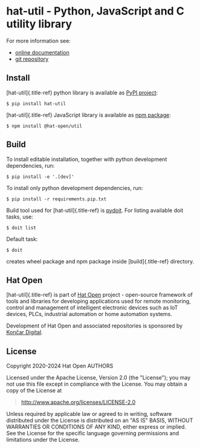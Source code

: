 # hat-util - Python, JavaScript and C utility library

For more information see:

-   [online documentation](https://hat-util.hat-open.com)
-   [git repository](https://github.com/hat-open/hat-util.git)

## Install

[hat-util]{.title-ref} python library is available as [PyPI
project](https://pypi.org/project/hat-util):

    $ pip install hat-util

[hat-util]{.title-ref} JavaScript library is available as [npm
package](https://www.npmjs.com/package/@hat-open/util):

    $ npm install @hat-open/util

## Build

To install editable installation, together with python development
dependencies, run:

    $ pip install -e '.[dev]'

To install only python development dependencies, run:

    $ pip install -r requirements.pip.txt

Build tool used for [hat-util]{.title-ref} is
[pydoit](https://pydoit.org). For listing available doit tasks, use:

    $ doit list

Default task:

    $ doit

creates wheel package and npm package inside [build]{.title-ref}
directory.

## Hat Open

[hat-util]{.title-ref} is part of [Hat Open](#hat-open) project -
open-source framework of tools and libraries for developing applications
used for remote monitoring, control and management of intelligent
electronic devices such as IoT devices, PLCs, industrial automation or
home automation systems.

Development of Hat Open and associated repositories is sponsored by
[Končar Digital](https://www.koncar.hr/en).

## License

Copyright 2020-2024 Hat Open AUTHORS

Licensed under the Apache License, Version 2.0 (the \"License\"); you
may not use this file except in compliance with the License. You may
obtain a copy of the License at

> <http://www.apache.org/licenses/LICENSE-2.0>

Unless required by applicable law or agreed to in writing, software
distributed under the License is distributed on an \"AS IS\" BASIS,
WITHOUT WARRANTIES OR CONDITIONS OF ANY KIND, either express or implied.
See the License for the specific language governing permissions and
limitations under the License.
